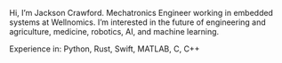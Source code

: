 Hi, I’m Jackson Crawford.
Mechatronics Engineer working in embedded systems at Wellnomics.
I’m interested in the future of engineering and agriculture, medicine, robotics, AI, and machine learning.

Experience in: Python, Rust, Swift, MATLAB, C, C++
